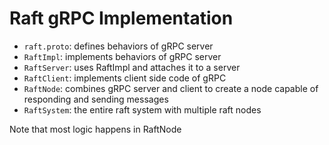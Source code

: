 # Raft gRPC Implementation

* ``raft.proto``: defines behaviors of gRPC server  
* ``RaftImpl``: implements behaviors of gRPC server
* ``RaftServer``: uses RaftImpl and attaches it to a server
* ``RaftClient``: implements client side code of gRPC
* ``RaftNode``: combines gRPC server and client to create a node capable of responding and sending messages
* ``RaftSystem``: the entire raft system with multiple raft nodes

Note that most logic happens in RaftNode